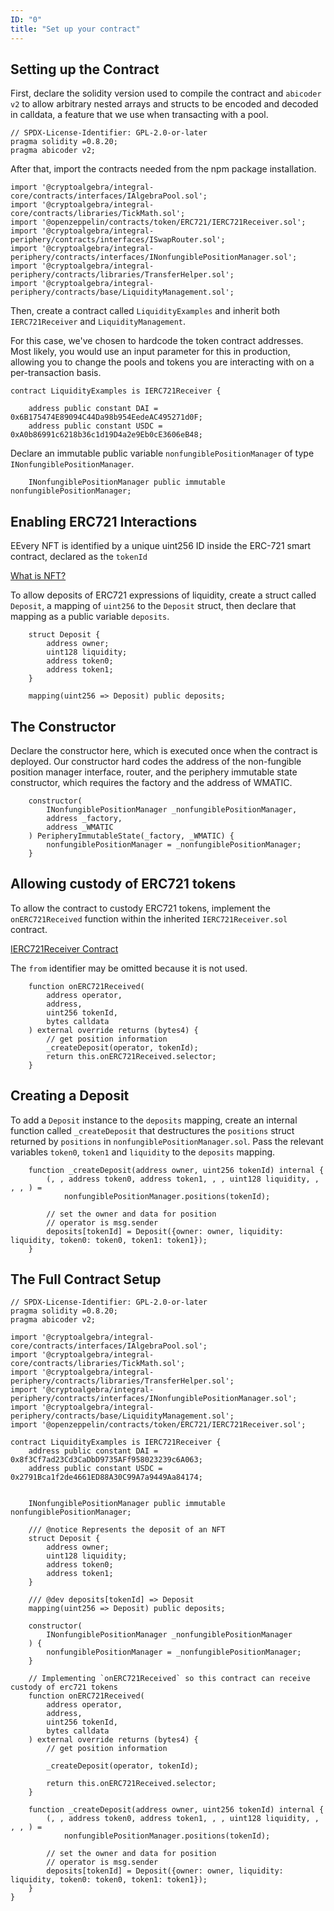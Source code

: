 ```yaml
---
ID: "0"
title: "Set up your contract"
---
```


## Setting up the Contract

First, declare the solidity version used to compile the contract and `abicoder v2` to allow arbitrary nested arrays and structs to be encoded and decoded in calldata, a feature that we use when transacting with a pool.

```solidity
// SPDX-License-Identifier: GPL-2.0-or-later
pragma solidity =0.8.20;
pragma abicoder v2;
```

After that, import the contracts needed from the npm package installation.

```solidity
import '@cryptoalgebra/integral-core/contracts/interfaces/IAlgebraPool.sol';
import '@cryptoalgebra/integral-core/contracts/libraries/TickMath.sol';
import '@openzeppelin/contracts/token/ERC721/IERC721Receiver.sol';
import '@cryptoalgebra/integral-periphery/contracts/interfaces/ISwapRouter.sol';
import '@cryptoalgebra/integral-periphery/contracts/interfaces/INonfungiblePositionManager.sol';
import '@cryptoalgebra/integral-periphery/contracts/libraries/TransferHelper.sol';
import '@cryptoalgebra/integral-periphery/contracts/base/LiquidityManagement.sol';
```

Then, create a contract called `LiquidityExamples` and inherit both `IERC721Receiver` and `LiquidityManagement`.

For this case, we've chosen to hardcode the token contract addresses. Most likely, you would use an input parameter for this in production, allowing you to change the pools and tokens you are interacting with on a per-transaction basis.

```solidity
contract LiquidityExamples is IERC721Receiver {

    address public constant DAI = 0x6B175474E89094C44Da98b954EedeAC495271d0F;
    address public constant USDC = 0xA0b86991c6218b36c1d19D4a2e9Eb0cE3606eB48;
```

Declare an immutable public variable `nonfungiblePositionManager` of type `INonfungiblePositionManager`.

```solidity
    INonfungiblePositionManager public immutable nonfungiblePositionManager;
```

## Enabling ERC721 Interactions

EEvery NFT is identified by a unique uint256 ID inside the ERC-721 smart contract, declared as the `tokenId`

[What is NFT?](https://ethereum.org/en/nft/)

To allow deposits of ERC721 expressions of liquidity, create a struct called `Deposit`, a mapping of `uint256` to the `Deposit` struct, then declare that mapping as a public variable `deposits`.

```solidity
    struct Deposit {
        address owner;
        uint128 liquidity;
        address token0;
        address token1;
    }

    mapping(uint256 => Deposit) public deposits;
```

## The Constructor

Declare the constructor here, which is executed once when the contract is deployed. Our constructor hard codes the address of the non-fungible position manager interface, router, and the periphery immutable state constructor, which requires the factory and the address of WMATIC.

```solidity
    constructor(
        INonfungiblePositionManager _nonfungiblePositionManager,
        address _factory,
        address _WMATIC
    ) PeripheryImmutableState(_factory, _WMATIC) {
        nonfungiblePositionManager = _nonfungiblePositionManager;
    }
```

## Allowing custody of ERC721 tokens

To allow the contract to custody ERC721 tokens, implement the `onERC721Received` function within the inherited `IERC721Receiver.sol` contract.

[IERC721Receiver Contract](https://github.com/OpenZeppelin/openzeppelin-contracts/blob/master/contracts/token/ERC721/IERC721Receiver.sol)

The `from` identifier may be omitted because it is not used.

```solidity
    function onERC721Received(
        address operator,
        address,
        uint256 tokenId,
        bytes calldata
    ) external override returns (bytes4) {
        // get position information
        _createDeposit(operator, tokenId);
        return this.onERC721Received.selector;
    }
```

## Creating a Deposit

To add a `Deposit` instance to the `deposits` mapping, create an internal function called `_createDeposit` that destructures the `positions` struct returned by `positions` in `nonfungiblePositionManager.sol`. Pass the relevant variables `token0`, `token1` and `liquidity` to the `deposits` mapping.

```solidity
    function _createDeposit(address owner, uint256 tokenId) internal {
        (, , address token0, address token1, , , uint128 liquidity, , , , ) =
            nonfungiblePositionManager.positions(tokenId);

        // set the owner and data for position
        // operator is msg.sender
        deposits[tokenId] = Deposit({owner: owner, liquidity: liquidity, token0: token0, token1: token1});
    }

```

## The Full Contract Setup

```solidity
// SPDX-License-Identifier: GPL-2.0-or-later
pragma solidity =0.8.20;
pragma abicoder v2;

import '@cryptoalgebra/integral-core/contracts/interfaces/IAlgebraPool.sol';
import '@cryptoalgebra/integral-core/contracts/libraries/TickMath.sol';
import '@cryptoalgebra/integral-periphery/contracts/libraries/TransferHelper.sol';
import '@cryptoalgebra/integral-periphery/contracts/interfaces/INonfungiblePositionManager.sol';
import '@cryptoalgebra/integral-periphery/contracts/base/LiquidityManagement.sol';
import '@openzeppelin/contracts/token/ERC721/IERC721Receiver.sol';

contract LiquidityExamples is IERC721Receiver {
    address public constant DAI = 0x8f3Cf7ad23Cd3CaDbD9735AFf958023239c6A063;
    address public constant USDC = 0x2791Bca1f2de4661ED88A30C99A7a9449Aa84174;


    INonfungiblePositionManager public immutable nonfungiblePositionManager;

    /// @notice Represents the deposit of an NFT
    struct Deposit {
        address owner;
        uint128 liquidity;
        address token0;
        address token1;
    }

    /// @dev deposits[tokenId] => Deposit
    mapping(uint256 => Deposit) public deposits;

    constructor(
        INonfungiblePositionManager _nonfungiblePositionManager
    ) {
        nonfungiblePositionManager = _nonfungiblePositionManager;
    }

    // Implementing `onERC721Received` so this contract can receive custody of erc721 tokens
    function onERC721Received(
        address operator,
        address,
        uint256 tokenId,
        bytes calldata
    ) external override returns (bytes4) {
        // get position information

        _createDeposit(operator, tokenId);

        return this.onERC721Received.selector;
    }

    function _createDeposit(address owner, uint256 tokenId) internal {
        (, , address token0, address token1, , , uint128 liquidity, , , , ) =
            nonfungiblePositionManager.positions(tokenId);

        // set the owner and data for position
        // operator is msg.sender
        deposits[tokenId] = Deposit({owner: owner, liquidity: liquidity, token0: token0, token1: token1});
    }
}
```
